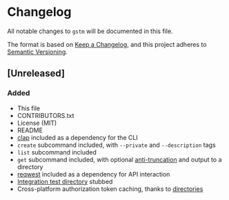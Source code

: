 # Changelog
All notable changes to `gstm` will be documented in this file.

The format is based on [Keep a Changelog](https://keepachangelog.com/en/1.0.0/),
and this project adheres to [Semantic Versioning](https://semver.org/spec/v2.0.0.html).

## [Unreleased]

### Added
 - This file
 - CONTRIBUTORS.txt
 - License (MIT)
 - README
 - [clap](https://github.com/clap-rs/clap) included as a dependency for the CLI
 - `create` subcommand included, with `--private` and `--description` tags
 - `list` subcommand included
 - `get` subcommand included, with optional [anti-truncation](https://developer.github.com/v3/gists/#truncation) and output to a directory
 - [reqwest](https://crates.io/crates/reqwest) included as a dependency for API interaction
 - [Integration test directory](https://github.com/four0000four/gstm/commit/949c9f47e9132a598d799c0086b04cdc0d0c489a) stubbed
 - Cross-platform authorization token caching, thanks to [directories](https://github.com/dirs-dev/directories-rs)
